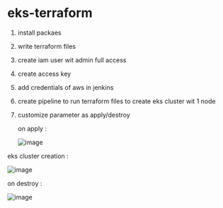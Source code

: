 # eks-terraform




1. install packaes

2. write terraform files

3. create iam user wit admin full access

4. create access key

5. add credentials of aws in jenkins

6. create pipeline to run terraform files to create eks cluster wit  1 node

7. customize parameter as apply/destroy

   on apply :

   ![image](https://github.com/user-attachments/assets/39249649-b149-42cd-9456-208600a88530)


  eks cluster creation : 

  ![image](https://github.com/user-attachments/assets/3b3a88d2-e756-43c7-8f09-bf130a9aecc7)



   on destroy : 

   ![image](https://github.com/user-attachments/assets/9c3351a2-d7d5-4d0e-a607-551a0566b03d)
